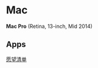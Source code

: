 # Mac

**Mac Pro** (Retina, 13-inch, Mid 2014)

## Apps

[愿望清单](http://appshopper.com/user/Gnnng/wishlist)

